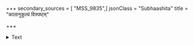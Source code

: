 +++
secondary_sources = [ "MSS_9835",]
jsonClass = "Subhaashita"
title = "कालानुकूल्यं विस्पष्टम्"

+++

<details><summary>Text</summary>

कालानुकूल्यं विस्पष्टं राघवस्यार्जुनस्य च।  
अनुकूले यदा दैवे क्रियाल्पा सुफला भवेत्॥
</details>
